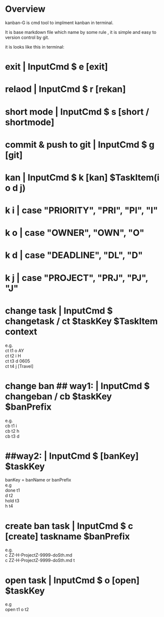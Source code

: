 # Overview
kanban-G is cmd tool to implment kanban in terminal.

It is base markdown file which name by some rule , it is simple and easy to version control by git.

it is looks like this in terminal:


# exit                 | InputCmd $ e [exit]
# relaod               | InputCmd $ r [rekan]
# short mode           | InputCmd $ s [short / shortmode]
# commit & push to git | InputCmd $ g [git] 
# kan                  | InputCmd $  k [kan] $TaskItem(i o d j)  
# k i                  | case "PRIORITY", "PRI", "PI", "I"  
# k o                  | case "OWNER", "OWN", "O"  
# k d                  | case "DEADLINE", "DL", "D"  
# k j                  | case "PROJECT", "PRJ", "PJ", "J"  

# change task          | InputCmd $  changetask / ct $taskKey $TaskItem context  
e.g.   
ct t1 o AY  
ct t2 i H  
ct t3 d 0605  
ct t4 j [Travel]  

# change ban  ## way1: | InputCmd $ changeban / cb $taskKey $banPrefix 
e.g.  
cb t1 i  
cb t2 h  
cb t3 d  

#              ##way2: | InputCmd $ [banKey] $taskKey
banKey = banName or banPrefix  
e.g  
done t1  
d t2  
hold t3  
h t4 

# create ban task      | InputCmd $ c [create] taskname $banPrefix   
e.g.  
c ZZ-H-ProjectZ-9999-doSth.md   
c ZZ-H-ProjectZ-9999-doSth.md t  
 
# open task            | InputCmd $ o [open] $taskKey
 e.g  
 open t1
 o t2